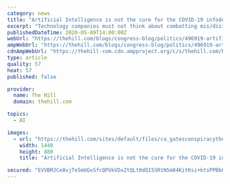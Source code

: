 ```yaml
---
category: news
title: "Artificial Intelligence is not the cure for the COVID-19 infodemic"
excerpt: "Technology companies must not think about combatting mis/disinformation solely as an engineering challenge. It is a challenge that involves complex human dynamics and requires the involvement of sectors and organizations well beyond Seattle and Silicon Valley."
publishedDateTime: 2020-05-09T14:00:00Z
webUrl: "https://thehill.com/blogs/congress-blog/politics/496919-artificial-intelligence-is-not-the-cure-for-the-covid-19"
ampWebUrl: "https://thehill.com/blogs/congress-blog/politics/496919-artificial-intelligence-is-not-the-cure-for-the-covid-19?amp"
cdnAmpWebUrl: "https://thehill-com.cdn.ampproject.org/c/s/thehill.com/blogs/congress-blog/politics/496919-artificial-intelligence-is-not-the-cure-for-the-covid-19?amp"
type: article
quality: 57
heat: 57
published: false

provider:
  name: The Hill
  domain: thehill.com

topics:
  - AI

images:
  - url: "https://thehill.com/sites/default/files/ca_gatesconspiracytheories_041720getty.jpg"
    width: 1440
    height: 880
    title: "Artificial Intelligence is not the cure for the COVID-19 infodemic"

secured: "EVVBMJCe8vjTe5mUGvSfcQPUkVDxZtQLt0dQ15SRtN5m04KitKsi+ktsPPBbQqZ1/tgeMokhKzbjyARf79CIKZIJ3Q3UvpUSaKFhI6zcn+48r3VHkqNYZhufCTHJkkDoMIYNgR2IMMwn48o5D6kX5WK/VQzYnulV1HBZQW18dEVZu8adylaw2FmgjPCgN90mzpkmgVBnBIqWSETWW2QYCsy7mafKLYO4jdb6Idq5VXRdDJUjpuBXIpLqcsV2h8kZKgNC8FTn1AJRnpSiHkvkr6O7x5Ds7CkvmOivkDOSTgwCH4vfo/pm4k8x3PnUNEoVZOPyeYtTBq8lcUKNmycENlXlgfTzI97suNBdX0wCGxwStIh9HehjzXTWxEm9RenKs+tRiuFtomh9kqyqCG8xQXfUOQ9GsI2jM1u0+nKUO+kcpLh9NSqitnjlsD7T+mZ6nW/VhX8iktf3luSoGuZvGwF1ZSK6crd6vcYsCxwprGA=;VrR94nZWqhw5Lxvy36HXxA=="
---
```


